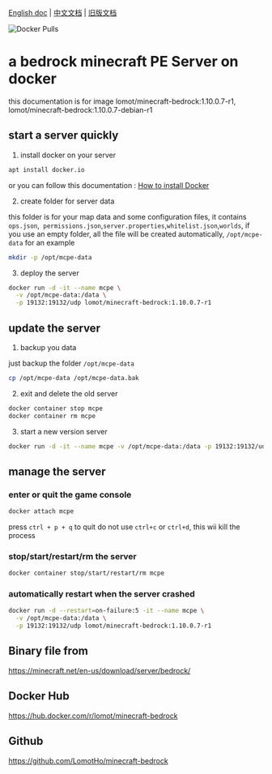 [English doc]:https://github.com/LomotHo/minecraft-bedrock
[中文文档]:https://github.com/LomotHo/minecraft-bedrock/blob/master/readme_zh.md
[旧版文档]:https://github.com/LomotHo/minecraft-bedrock/blob/master/doc/zh/
[Docker Pulls]:https://img.shields.io/docker/pulls/lomot/minecraft-bedrock.svg
[How to install Docker]:https://docs.docker.com/install/linux/docker-ce/ubuntu/

[English doc] | [中文文档] | [旧版文档]

![Docker Pulls]

# a bedrock minecraft PE Server on docker
this documentation is for image lomot/minecraft-bedrock:1.10.0.7-r1, lomot/minecraft-bedrock:1.10.0.7-debian-r1

## start a server quickly
1. install docker on your server

  ```bash
  apt install docker.io
  ```
  or you can follow this documentation : [How to install Docker]

2. create folder for server data

  this folder is for your map data and some configuration files, it contains ```ops.json```,``` permissions.json```,```server.properties```,```whitelist.json```,```worlds```, if you use an empty folder, all the file will be created automatically, ```/opt/mcpe-data``` for an example

  ```bash
  mkdir -p /opt/mcpe-data
  ```

3. deploy the server

  ```bash
  docker run -d -it --name mcpe \
    -v /opt/mcpe-data:/data \
    -p 19132:19132/udp lomot/minecraft-bedrock:1.10.0.7-r1
  ```

## update the server
1. backup you data

  just backup the folder ```/opt/mcpe-data```

  ```bash
  cp /opt/mcpe-data /opt/mcpe-data.bak
  ```

2. exit and delete the old server

  ```bash
  docker container stop mcpe
  docker container rm mcpe
  ```
3. start a new version server

  ```bash
  docker run -d -it --name mcpe -v /opt/mcpe-data:/data -p 19132:19132/udp lomot/minecraft-bedrock:1.10.0.7-r1
  ```

## manage the server
### enter or quit the game console
```bash
docker attach mcpe
```
press ```ctrl + p + q``` to quit
do not use ```ctrl+c``` or ```ctrl+d```, this wii kill the process

### stop/start/restart/rm the server
```bash
docker container stop/start/restart/rm mcpe
```

### automatically restart when the server crashed
```bash
docker run -d --restart=on-failure:5 -it --name mcpe \
  -v /opt/mcpe-data:/data \
  -p 19132:19132/udp lomot/minecraft-bedrock:1.10.0.7-r1
```

## Binary file from
https://minecraft.net/en-us/download/server/bedrock/

## Docker Hub
https://hub.docker.com/r/lomot/minecraft-bedrock

## Github
https://github.com/LomotHo/minecraft-bedrock
